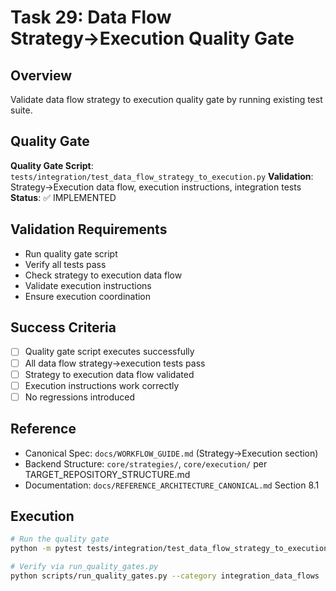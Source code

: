 # Task 29: Data Flow Strategy→Execution Quality Gate

## Overview
Validate data flow strategy to execution quality gate by running existing test suite.

## Quality Gate
**Quality Gate Script**: `tests/integration/test_data_flow_strategy_to_execution.py`
**Validation**: Strategy→Execution data flow, execution instructions, integration tests
**Status**: ✅ IMPLEMENTED

## Validation Requirements
- Run quality gate script
- Verify all tests pass
- Check strategy to execution data flow
- Validate execution instructions
- Ensure execution coordination

## Success Criteria
- [ ] Quality gate script executes successfully
- [ ] All data flow strategy→execution tests pass
- [ ] Strategy to execution data flow validated
- [ ] Execution instructions work correctly
- [ ] No regressions introduced

## Reference
- Canonical Spec: `docs/WORKFLOW_GUIDE.md` (Strategy→Execution section)
- Backend Structure: `core/strategies/`, `core/execution/` per TARGET_REPOSITORY_STRUCTURE.md
- Documentation: `docs/REFERENCE_ARCHITECTURE_CANONICAL.md` Section 8.1

## Execution
```bash
# Run the quality gate
python -m pytest tests/integration/test_data_flow_strategy_to_execution.py -v

# Verify via run_quality_gates.py
python scripts/run_quality_gates.py --category integration_data_flows
```
